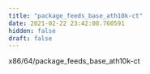 ```yaml
---
title: "package_feeds_base_ath10k-ct"
date: 2021-02-22 23:42:08.760591
hidden: false
draft: false
---
```


x86/64/package_feeds_base_ath10k-ct

